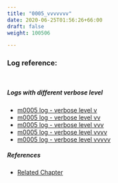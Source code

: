 ```yaml
---
title: "0005_vvvvvvv"
date: 2020-06-25T01:56:26+66:00
draft: false
weight: 100506

---
```


### Log reference: <no value>

```
    
```

##### Logs with different verbose level
* [m0005 log - verbose level v](../../logs/m0005_v)
* [m0005 log - verbose level vv](../../logs/m0005_vv)
* [m0005 log - verbose level vvv](../../logs/m0005_vvv)
* [m0005 log - verbose level vvvv](../../logs/m0005_vvvv)
* [m0005 log - verbose level vvvvv](../../logs/m0005_vvvvv)

##### References
* [Related Chapter](../../module/0005)
